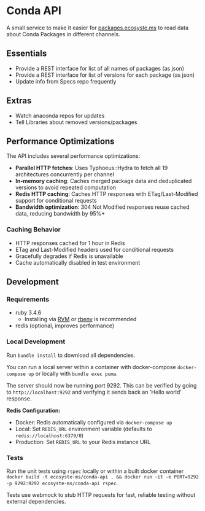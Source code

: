 # Conda API

A small service to make it easier for [packages.ecosyste.ms](https://packages.ecosyste.ms/) to read data about Conda Packages in different channels.

## Essentials

- Provide a REST interface for list of all names of packages (as json)
- Provide a REST interface for list of versions for each package (as json)
- Update info from Specs repo frequently

## Extras

- Watch anaconda repos for updates
- Tell Libraries about removed versions/packages

## Performance Optimizations

The API includes several performance optimizations:

- **Parallel HTTP fetches**: Uses Typhoeus::Hydra to fetch all 19 architectures concurrently per channel
- **In-memory caching**: Caches merged package data and deduplicated versions to avoid repeated computation
- **Redis HTTP caching**: Caches HTTP responses with ETag/Last-Modified support for conditional requests
- **Bandwidth optimization**: 304 Not Modified responses reuse cached data, reducing bandwidth by 95%+

### Caching Behavior

- HTTP responses cached for 1 hour in Redis
- ETag and Last-Modified headers used for conditional requests
- Gracefully degrades if Redis is unavailable
- Cache automatically disabled in test environment

## Development

### Requirements
* ruby 3.4.6
  * Installing via [RVM](http://rvm.io/) or [rbenv](https://github.com/rbenv/rbenv) is recommended
* redis (optional, improves performance)

### Local Development

Run `bundle install` to download all dependencies.

You can run a local server within a container with docker-compose `docker-compose up` or locally with `bundle exec puma`.

The server should now be running port 9292. This can be verified by going to `http://localhost:9292` and verifying it sends back an 'Hello world' response.

**Redis Configuration:**
- Docker: Redis automatically configured via `docker-compose up`
- Local: Set `REDIS_URL` environment variable (defaults to `redis://localhost:6379/0`)
- Production: Set `REDIS_URL` to your Redis instance URL

### Tests

Run the unit tests using `rspec` locally or within a built docker container `docker build -t ecosyste-ms/conda-api . && docker run -it -e PORT=9292 -p 9292:9292 ecosyste-ms/conda-api rspec`.

Tests use webmock to stub HTTP requests for fast, reliable testing without external dependencies.
